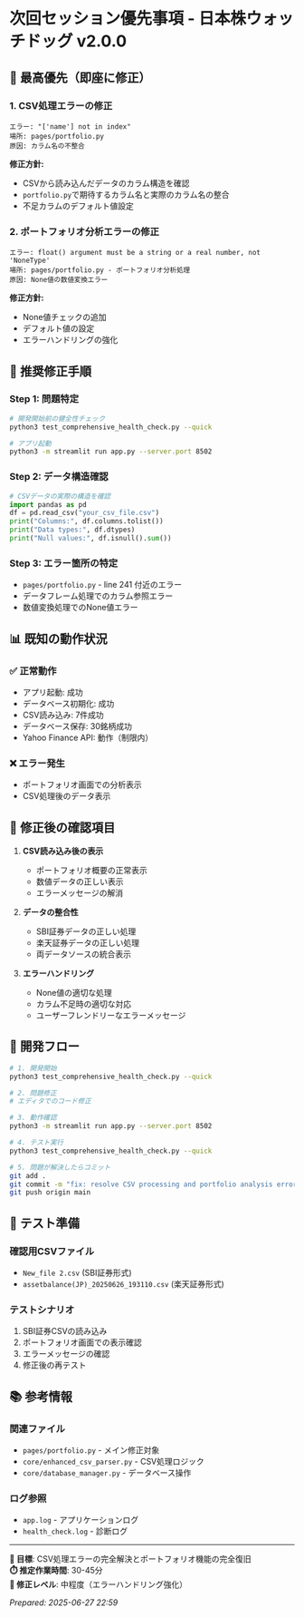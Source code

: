 # 次回セッション優先事項 - 日本株ウォッチドッグ v2.0.0

## 🚨 最高優先（即座に修正）

### 1. CSV処理エラーの修正
```
エラー: "['name'] not in index"
場所: pages/portfolio.py
原因: カラム名の不整合
```

**修正方針:**
- CSVから読み込んだデータのカラム構造を確認
- `portfolio.py`で期待するカラム名と実際のカラム名の整合
- 不足カラムのデフォルト値設定

### 2. ポートフォリオ分析エラーの修正
```
エラー: float() argument must be a string or a real number, not 'NoneType'
場所: pages/portfolio.py - ポートフォリオ分析処理
原因: None値の数値変換エラー
```

**修正方針:**
- None値チェックの追加
- デフォルト値の設定
- エラーハンドリングの強化

## 🔧 推奨修正手順

### Step 1: 問題特定
```bash
# 開発開始前の健全性チェック
python3 test_comprehensive_health_check.py --quick

# アプリ起動
python3 -m streamlit run app.py --server.port 8502
```

### Step 2: データ構造確認
```python
# CSVデータの実際の構造を確認
import pandas as pd
df = pd.read_csv("your_csv_file.csv")
print("Columns:", df.columns.tolist())
print("Data types:", df.dtypes)
print("Null values:", df.isnull().sum())
```

### Step 3: エラー箇所の特定
- `pages/portfolio.py` - line 241 付近のエラー
- データフレーム処理でのカラム参照エラー
- 数値変換処理でのNone値エラー

## 📊 既知の動作状況

### ✅ 正常動作
- アプリ起動: 成功
- データベース初期化: 成功
- CSV読み込み: 7件成功
- データベース保存: 30銘柄成功
- Yahoo Finance API: 動作（制限内）

### ❌ エラー発生
- ポートフォリオ画面での分析表示
- CSV処理後のデータ表示

## 🎯 修正後の確認項目

1. **CSV読み込み後の表示**
   - ポートフォリオ概要の正常表示
   - 数値データの正しい表示
   - エラーメッセージの解消

2. **データの整合性**
   - SBI証券データの正しい処理
   - 楽天証券データの正しい処理
   - 両データソースの統合表示

3. **エラーハンドリング**
   - None値の適切な処理
   - カラム不足時の適切な対応
   - ユーザーフレンドリーなエラーメッセージ

## 🔄 開発フロー

```bash
# 1. 開発開始
python3 test_comprehensive_health_check.py --quick

# 2. 問題修正
# エディタでのコード修正

# 3. 動作確認  
python3 -m streamlit run app.py --server.port 8502

# 4. テスト実行
python3 test_comprehensive_health_check.py --quick

# 5. 問題が解決したらコミット
git add .
git commit -m "fix: resolve CSV processing and portfolio analysis errors"
git push origin main
```

## 🧪 テスト準備

### 確認用CSVファイル
- `New_file 2.csv` (SBI証券形式)
- `assetbalance(JP)_20250626_193110.csv` (楽天証券形式)

### テストシナリオ
1. SBI証券CSVの読み込み
2. ポートフォリオ画面での表示確認
3. エラーメッセージの確認
4. 修正後の再テスト

## 📚 参考情報

### 関連ファイル
- `pages/portfolio.py` - メイン修正対象
- `core/enhanced_csv_parser.py` - CSV処理ロジック
- `core/database_manager.py` - データベース操作

### ログ参照
- `app.log` - アプリケーションログ
- `health_check.log` - 診断ログ

---

**🎯 目標**: CSV処理エラーの完全解決とポートフォリオ機能の完全復旧  
**⏱️ 推定作業時間**: 30-45分  
**🔧 修正レベル**: 中程度（エラーハンドリング強化）

*Prepared: 2025-06-27 22:59*